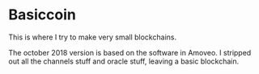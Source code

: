 Basiccoin
=====

This is where I try to make very small blockchains.

The october 2018 version is based on the software in Amoveo.
I stripped out all the channels stuff and oracle stuff, leaving a basic blockchain.
